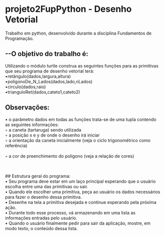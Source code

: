 # projeto2FupPython - Desenho Vetorial
Trabalho em python, desenvolvido durante a disciplina Fundamentos de Programação.

## --O objetivo do trabalho é:<br/> 
Utilizando o módulo turtle construa as seguintes funções para as primitivas que seu programa de desenho
vetorial terá:<br/>
  •retângulo(dados,largura,altura)<br/>
  •poligonoDe_N_Lados(dados,lado,nLados)<br/>
  •circulo(dados,raio)<br/>
  •trianguloRet(dados,cateto1,cateto2)<br/>

## Observações:<br/>
  • o parâmetro dados em todas as funções trata-se de uma tupla contendo as seguintes informações:<br/>
    ◦ a caneta (tartaruga) sendo utilizada <br/>
    ◦ a posição x e y de onde o desenho irá iniciar<br/>
    ◦ a orientação da caneta inicialmente (veja o ciclo trigonométrico como referência)<br/>  
    ◦ a cor de preenchimento do polígono (veja a relação de cores)<br/>

<br/>
<br/>
## Estrutura geral do programa: <br/>
   • Seu programa deve estar em um laço principal esperando que o usuário escolha entre uma das
      primitivas ou sair. <br/>
   • Quando ele escolher uma primitiva, peça ao usuário os dados necessários para fazer o desenho dessa 
      primitiva. <br/>
   • Desenhe na tela a primitiva desejada e continue esperando pela próxima ação.<br/>
   • Durante todo esse processo, vá armazenando em uma lista as informações entradas pelo usuário.<br/>
   • Quando o usuário finalmente pedir para sair da aplicação, mostre, em modo texto, o conteúdo dessa
      lista. <br/>
